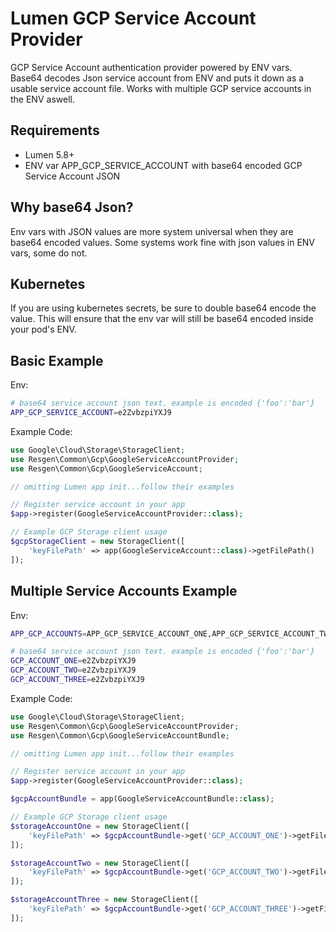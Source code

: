 # Lumen GCP Service Account Provider

GCP Service Account authentication provider powered by ENV vars. Base64 decodes Json service account from ENV and puts it down as a usable service account file. Works with multiple GCP service accounts in the ENV aswell.

## Requirements

- Lumen 5.8+
- ENV var APP_GCP_SERVICE_ACCOUNT with base64 encoded GCP Service Account JSON

## Why base64 Json?

Env vars with JSON values are more system universal when they are base64 encoded values. Some systems work fine with json values in ENV vars, some do not. 

## Kubernetes

If you are using kubernetes secrets, be sure to double base64 encode the value. This will ensure that the env var will still be base64 encoded inside your pod's ENV.

## Basic Example

Env:

```bash
# base64 service account json text. example is encoded {'foo':'bar'}
APP_GCP_SERVICE_ACCOUNT=e2ZvbzpiYXJ9
```

Example Code:

```php
use Google\Cloud\Storage\StorageClient;
use Resgen\Common\Gcp\GoogleServiceAccountProvider;
use Resgen\Common\Gcp\GoogleServiceAccount;

// omitting Lumen app init...follow their examples

// Register service account in your app
$app->register(GoogleServiceAccountProvider::class);

// Example GCP Storage client usage
$gcpStorageClient = new StorageClient([
    'keyFilePath' => app(GoogleServiceAccount::class)->getFilePath()
]);

```


## Multiple Service Accounts Example

Env:

```bash
APP_GCP_ACCOUNTS=APP_GCP_SERVICE_ACCOUNT_ONE,APP_GCP_SERVICE_ACCOUNT_TWO,APP_GCP_SERVICE_ACCOUNT_THREE

# base64 service account json text. example is encoded {'foo':'bar'}
GCP_ACCOUNT_ONE=e2ZvbzpiYXJ9
GCP_ACCOUNT_TWO=e2ZvbzpiYXJ9
GCP_ACCOUNT_THREE=e2ZvbzpiYXJ9
```

Example Code:

```php
use Google\Cloud\Storage\StorageClient;
use Resgen\Common\Gcp\GoogleServiceAccountProvider;
use Resgen\Common\Gcp\GoogleServiceAccountBundle;

// omitting Lumen app init...follow their examples

// Register service account in your app
$app->register(GoogleServiceAccountProvider::class);

$gcpAccountBundle = app(GoogleServiceAccountBundle::class);

// Example GCP Storage client usage
$storageAccountOne = new StorageClient([
    'keyFilePath' => $gcpAccountBundle->get('GCP_ACCOUNT_ONE')->getFilePath()
]);

$storageAccountTwo = new StorageClient([
    'keyFilePath' => $gcpAccountBundle->get('GCP_ACCOUNT_TWO')->getFilePath()
]);

$storageAccountThree = new StorageClient([
    'keyFilePath' => $gcpAccountBundle->get('GCP_ACCOUNT_THREE')->getFilePath()
]);

```